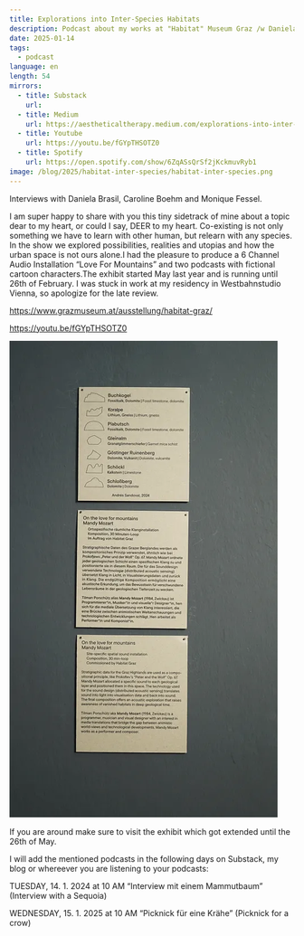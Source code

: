```yaml
---
title: Explorations into Inter-Species Habitats
description: Podcast about my works at "Habitat" Museum Graz /w Daniela Brasil, Caroline Böhme & Monique Fessl.
date: 2025-01-14
tags:
  - podcast
language: en
length: 54
mirrors:
  - title: Substack
    url: 
  - title: Medium
    url: https://aestheticaltherapy.medium.com/explorations-into-inter-species-habitats-562631fa2914
  - title: Youtube
    url: https://youtu.be/fGYpTHSOTZ0
  - title: Spotify
    url: https://open.spotify.com/show/6ZqASsQrSf2jKckmuvRyb1
image: /blog/2025/habitat-inter-species/habitat-inter-species.png
---
```


Interviews with Daniela Brasil, Caroline Boehm and Monique Fessel.

I am super happy to share with you this tiny sidetrack of mine about a topic dear to my heart, or could I say, DEER to my heart. Co-existing is not only something we have to learn with other human, but relearn with any species. In the show we explored possibilities, realities and utopias and how the urban space is not ours alone.I had the pleasure to produce a 6 Channel Audio Installation “Love For Mountains” and two podcasts with fictional cartoon characters.The exhibit started May last year and is running until 26th of February. I was stuck in work at my residency in Westbahnstudio Vienna, so apologize for the late review.

https://www.grazmuseum.at/ausstellung/habitat-graz/

https://youtu.be/fGYpTHSOTZ0

![Introduction text to On The Love For Mountain Sound installation](loveformountain.webp)

If you are around make sure to visit the exhibit which got extended until the 26th of May.

I will add the mentioned podcasts in the following days on Substack, my blog or whereever you are listening to your podcasts:

TUESDAY, 14. 1. 2024 at 10 AM
“Interview mit einem Mammutbaum” (Interview with a Sequoia) 

WEDNESDAY, 15. 1. 2025 at 10 AM 
“Picknick für eine Krähe” (Picknick for a crow) 